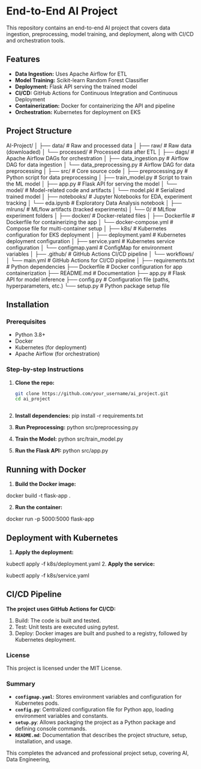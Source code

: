 # End-to-End AI Project

This repository contains an end-to-end AI project that covers data ingestion, preprocessing, model training, and deployment, along with CI/CD and orchestration tools.

## Features

- **Data Ingestion:** Uses Apache Airflow for ETL
- **Model Training:** Scikit-learn Random Forest Classifier
- **Deployment:** Flask API serving the trained model
- **CI/CD:** GitHub Actions for Continuous Integration and Continuous Deployment
- **Containerization:** Docker for containerizing the API and pipeline
- **Orchestration:** Kubernetes for deployment on EKS

## Project Structure

AI-Project/
│
├── data/                                # Raw and processed data
│   ├── raw/                             # Raw data (downloaded)
│   └── processed/                       # Processed data after ETL
│
├── dags/                                # Apache Airflow DAGs for orchestration
│   ├── data_ingestion.py                # Airflow DAG for data ingestion
│   └── data_preprocessing.py            # Airflow DAG for data preprocessing
│
├── src/                                 # Core source code
│   ├── preprocessing.py                 # Python script for data preprocessing
│   ├── train_model.py                   # Script to train the ML model
│   ├── app.py                           # Flask API for serving the model
│   └── model/                           # Model-related code and artifacts
│       └── model.pkl                    # Serialized trained model
│
├── notebooks/                           # Jupyter Notebooks for EDA, experiment tracking
│   └── eda.ipynb                        # Exploratory Data Analysis notebook
│
├── mlruns/                              # MLflow artifacts (tracked experiments)
│   └── 0/                               # MLflow experiment folders
│
├── docker/                              # Docker-related files
│   ├── Dockerfile                       # Dockerfile for containerizing the app
│   └── docker-compose.yml               # Compose file for multi-container setup
│
├── k8s/                                 # Kubernetes configuration for EKS deployment
│   ├── deployment.yaml                  # Kubernetes deployment configuration
│   ├── service.yaml                     # Kubernetes service configuration
│   └── configmap.yaml                   # ConfigMap for environment variables
│
├── .github/                             # GitHub Actions CI/CD pipeline
│   └── workflows/
│       └── main.yml                     # GitHub Actions for CI/CD pipeline
│
├── requirements.txt                     # Python dependencies
├── Dockerfile                           # Docker configuration for app containerization
├── README.md                            # Documentation
├── app.py                               # Flask API for model inference
├── config.py                            # Configuration file (paths, hyperparameters, etc.)
└── setup.py                             # Python package setup file



## Installation

### Prerequisites

- Python 3.8+
- Docker
- Kubernetes (for deployment)
- Apache Airflow (for orchestration)

### Step-by-step Instructions

1. **Clone the repo:**

   ```bash
   git clone https://github.com/your_username/ai_project.git
   cd ai_project



2. **Install dependencies:**
     pip install -r requirements.txt

3. **Run Preprocessing:**
    python src/preprocessing.py

4. **Train the Model:**
    python src/train_model.py

6. **Run the Flask API:**
    python src/app.py

## Running with Docker

1. **Build the Docker image:**

docker build -t flask-app .

2. **Run the container:**

docker run -p 5000:5000 flask-app

## Deployment with Kubernetes

1. **Apply the deployment:**

kubectl apply -f k8s/deployment.yaml
2. **Apply the service:**

kubectl apply -f k8s/service.yaml

## CI/CD Pipeline

**The project uses GitHub Actions for CI/CD:**

 1. Build: The code is built and tested.
 2. Test: Unit tests are executed using pytest.
 3.  Deploy: Docker images are built and pushed to a registry, followed by Kubernetes deployment.
   
### License
This project is licensed under the MIT License.


### Summary

- **`configmap.yaml`**: Stores environment variables and configuration for Kubernetes pods.
- **`config.py`**: Centralized configuration file for Python app, loading environment variables and constants.
- **`setup.py`**: Allows packaging the project as a Python package and defining console commands.
- **`README.md`**: Documentation that describes the project structure, setup, installation, and usage.

This completes the advanced and professional project setup, covering AI, Data Engineering, 
   

  
